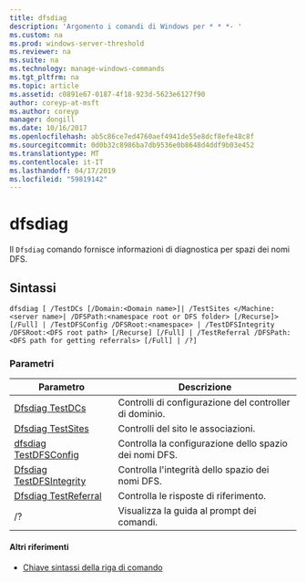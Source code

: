 ```yaml
---
title: dfsdiag
description: 'Argomento i comandi di Windows per * * *- '
ms.custom: na
ms.prod: windows-server-threshold
ms.reviewer: na
ms.suite: na
ms.technology: manage-windows-commands
ms.tgt_pltfrm: na
ms.topic: article
ms.assetid: c0891e67-0187-4f18-923d-5623e6127f90
author: coreyp-at-msft
ms.author: coreyp
manager: dongill
ms.date: 10/16/2017
ms.openlocfilehash: ab5c86ce7ed4760aef4941de55e8dcf8efe48c8f
ms.sourcegitcommit: 0d0b32c8986ba7db9536e0b8648d4ddf9b03e452
ms.translationtype: MT
ms.contentlocale: it-IT
ms.lasthandoff: 04/17/2019
ms.locfileid: "59819142"
---
```

# <a name="dfsdiag"></a>dfsdiag



Il `Dfsdiag` comando fornisce informazioni di diagnostica per spazi dei nomi DFS.

## <a name="syntax"></a>Sintassi

```
dfsdiag [ /TestDCs [/Domain:<Domain name>]| /TestSites </Machine:<server name>| /DFSPath:<namespace root or DFS folder> [/Recurse]> [/Full] | /TestDFSConfig /DFSRoot:<namespace> | /TestDFSIntegrity /DFSRoot:<DFS root path> [/Recurse] [/Full] | /TestReferral /DFSPath:<DFS path for getting referrals> [/Full] | /?] 

```

### <a name="parameters"></a>Parametri

|Parametro|Descrizione|
|---------|-----------|
|[Dfsdiag TestDCs](dfsdiag-testdcs.md)|Controlli di configurazione del controller di dominio.|
|[Dfsdiag TestSites](dfsdiag-testsites.md)|Controlli del sito le associazioni.|
|[dfsdiag TestDFSConfig](dfsdiag-testdfsconfig.md)|Controlla la configurazione dello spazio dei nomi DFS.|
|[Dfsdiag TestDFSIntegrity](dfsdiag-testdfsintegrity.md)|Controlla l'integrità dello spazio dei nomi DFS.|
|[Dfsdiag TestReferral](dfsdiag-testreferral.md)|Controlla le risposte di riferimento.|
|/?|Visualizza la guida al prompt dei comandi.|

#### <a name="additional-references"></a>Altri riferimenti

-   [Chiave sintassi della riga di comando](command-line-syntax-key.md)